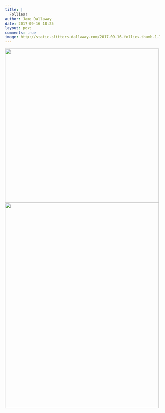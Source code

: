 ```yaml
---
title: |
  Follies!
author: Jane Dallaway
date: 2017-09-16 18:25
layout: post
comments: true
image: http://static.skitters.dallaway.com/2017-09-16-follies-thumb-1-IMG-2440.JPG
---
```


<div>
        <a href="http://static.skitters.dallaway.com/2017-09-16-follies-fullsize-1-IMG-2440.JPG">
          <img src="http://static.skitters.dallaway.com/2017-09-16-follies-thumb-1-IMG-2440.JPG" width="500" height="500"/>
        </a>
      </div><div>
        <a href="http://static.skitters.dallaway.com/2017-09-16-follies-fullsize-2-IMG-2448.JPG">
          <img src="http://static.skitters.dallaway.com/2017-09-16-follies-thumb-2-IMG-2448.JPG" width="500" height="667"/>
        </a>
      </div>


  
      